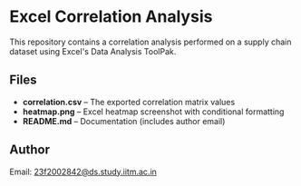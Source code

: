 # Excel Correlation Analysis

This repository contains a correlation analysis performed on a supply chain dataset using Excel's Data Analysis ToolPak.

## Files
- **correlation.csv** – The exported correlation matrix values
- **heatmap.png** – Excel heatmap screenshot with conditional formatting
- **README.md** – Documentation (includes author email)

## Author
Email: 23f2002842@ds.study.iitm.ac.in
